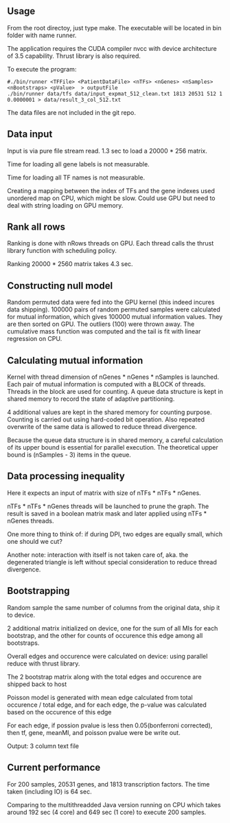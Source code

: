 ## Usage

From the root directoy, just type make. The executable will be located in bin folder with name runner. 

The application requires the CUDA compiler nvcc with device architecture of 3.5 capability. Thrust library is also required. 

To execute the program:
 
```
#./bin/runner <TFFile> <PatientDataFile> <nTFs> <nGenes> <nSamples> <nBootstraps> <pValue>  > outputFile
./bin/runner data/tfs data/input_expmat_512_clean.txt 1813 20531 512 1 0.0000001 > data/result_3_col_512.txt
```

The data files are not included in the git repo. 

## Data input

Input is via pure file stream read. 1.3 sec to load a 20000 * 256 matrix. 

Time for loading all gene labels is not measurable. 

Time for loading all TF names is not measurable.

Creating a mapping between the index of TFs and the gene indexes used unordered map on CPU, which might be slow. Could use GPU but need to deal with string loading on GPU memory. 

## Rank all rows

Ranking is done with nRows threads on GPU. Each thread calls the thrust library function with scheduling policy. 

Ranking 20000 * 2560 matrix takes 4.3 sec.

## Constructing null model

Random permuted data were fed into the GPU kernel (this indeed incures data shipping). 100000 pairs of random permuted samples were calculated for mutual information, which gives 100000 mutual information values. They are then sorted on GPU. The outliers (100) were thrown away. The cumulative mass function was computed and the tail is fit with linear regression on CPU. 

## Calculating mutual information 

Kernel with thread dimension of nGenes * nGenes * nSamples is launched. Each pair of mutual information is computed with a BLOCK of threads. Threads in the block are used for counting. A queue data structure is kept in shared memory to record the state of adaptive partitioning.  

4 additional values are kept in the shared memory for counting purpose. Counting is carried out using hard-coded bit operation. Also repeated overwrite of the same data is allowed to reduce thread divergence. 

Because the queue data structure is in shared memory, a careful calculation of its upper bound is essential for parallel execution. The theoretical upper bound is (nSamples - 3) items in the queue. 

## Data processing inequality

Here it expects an input of matrix with size of nTFs * nTFs * nGenes.

nTFs * nTFs * nGenes threads will be launched to prune  the graph. The result is saved in a boolean matrix mask and later applied using nTFs * nGenes threads. 

One more thing to think of: if during DPI, two edges are equally small, which one should we cut?

Another note: interaction with itself is not taken care of, aka. the degenerated triangle is left without special consideration to reduce thread divergence. 

## Bootstrapping

Random sample the same number of columns from the original data, ship it to device.

2 additional matrix initialized on device, one for the sum of all MIs for each bootstrap, and the other for counts of occurence this edge among all bootstraps.

Overall edges and occurence were calculated on device: using parallel reduce with thrust library. 

The 2 bootstrap matrix along with the total edges and occurence are shipped back to host

Poisson model is generated with mean edge calculated from total occurence / total edge, and for each edge, the p-value was calculated based on the occurence of this edge

For each edge, if possion pvalue is less then 0.05(bonferroni corrected), then tf, gene, meanMI, and poisson pvalue were be write out. 

Output: 3 column text file 

## Current performance

For 200 samples, 20531 genes, and 1813 transcription factors. The time taken (including IO) is 64 sec. 

Comparing to the multithreadded Java version running on CPU which takes around 192 sec (4 core) and 649 sec (1 core) to execute 200 samples. 

